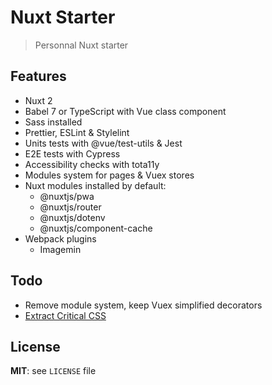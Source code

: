# Nuxt Starter

> Personnal Nuxt starter

## Features

* Nuxt 2
* Babel 7 or TypeScript with Vue class component
* Sass installed
* Prettier, ESLint & Stylelint
* Units tests with @vue/test-utils & Jest
* E2E tests with Cypress
* Accessibility checks with tota11y
* Modules system for pages & Vuex stores
* Nuxt modules installed by default:
  * @nuxtjs/pwa
  * @nuxtjs/router
  * @nuxtjs/dotenv
  * @nuxtjs/component-cache
* Webpack plugins
  * Imagemin

## Todo

* Remove module system, keep Vuex simplified decorators
* [Extract Critical CSS](https://github.com/nuxt/nuxt.js/issues/3091)

## License

**MIT**: see `LICENSE` file
